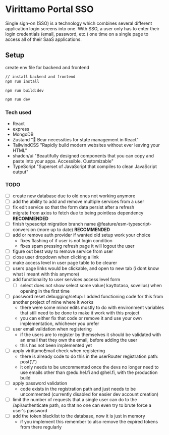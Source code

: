 # Virittamo Portal SSO

Single sign-on (SSO) is a technology which combines several different application login screens into one.
With SSO, a user only has to enter their login credentials (email, password, etc.) one time on a single page to access all of their SaaS applications.

## Setup

create env file for backend and frontend

```sh
// install backend and frontend
npm run install

npm run build:dev

npm run dev
```

### Tech used

- React
- express
- MongoDB
- Zustand "🐻 Bear necessities for state management in React"
- TailwindCSS "Rapidly build modern websites without ever leaving your HTML"
- shadcn/ui "Beautifully designed components that you can copy and paste into your apps. Accessible. Customizable"
- TypeScript "Superset of JavaScript that compiles to clean JavaScript output"

### TODO

- [ ] create new database due to old ones not working anymore
- [ ] add the ability to add and remove multiple services from a user
- [ ] fix edit service so that the form data persist after a refresh
- [ ] migrate from axios to fetch due to being pointless dependency **RECOMMENDED**
- [ ] finish typescript migration branch name @feature/esm-typescript-conversion (more up to date) **RECOMMENDED**
- [ ] add or remove auth provider if wanted old setup work your choice
  - fixes flashing of if user is not login condition
  - fixes spam pressing refresh page it will logout the user
- [ ] figure out best way to remove service from user
- [ ] close user dropdown when clicking a link
- [ ] make access level in user page table to be clearer
- [ ] users page links would be clickable, and open to new tab (i dont know what i meant with this anymore)
- [ ] add functionality to user services access level form
  - [ ] select does not show select some value( kayttotaso, sovellus) when opening in the first time
- [ ] password reset debugging/setup: I added functioning code for this from another project of mine where it works
    - there were some minor edits mostly to do with environment variables that still need to be done to make it work with this project
    - you can either fix that code or remove it and use your own implementation, whichever you prefer
- [ ] user email validation when registering
    - if the users are to register by themselves it should be validated with an email that they own the email, before adding the user
    - this has not been implemented yet
- [ ] apply virittamoEmail check when registering
    - there is already code to do this in the userRouter registration path: post('/')
    - it only needs to be uncommented once the devs no longer need to use emails other than @edu.hel.fi and @hel.fi, with the production build
- [ ] apply password validation
    - code exists in the registration path and just needs to be uncommented (currently disabled for easier dev account creation)
- [ ] limit the number of requests that a single user can do to the /api/authenticate path, so that no one can even try to brute force a user's password
- [ ] add the token blacklist to the database, now it is just in memory
    - if you implement this remember to also remove the expired tokens from there regularly
